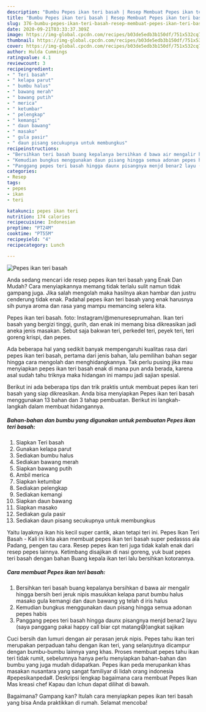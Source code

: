 ```yaml
---
description: "Bumbu Pepes ikan teri basah | Resep Membuat Pepes ikan teri basah Yang Enak Banget"
title: "Bumbu Pepes ikan teri basah | Resep Membuat Pepes ikan teri basah Yang Enak Banget"
slug: 376-bumbu-pepes-ikan-teri-basah-resep-membuat-pepes-ikan-teri-basah-yang-enak-banget
date: 2020-09-21T03:33:37.309Z
image: https://img-global.cpcdn.com/recipes/b03de5edb3b150df/751x532cq70/pepes-ikan-teri-basah-foto-resep-utama.jpg
thumbnail: https://img-global.cpcdn.com/recipes/b03de5edb3b150df/751x532cq70/pepes-ikan-teri-basah-foto-resep-utama.jpg
cover: https://img-global.cpcdn.com/recipes/b03de5edb3b150df/751x532cq70/pepes-ikan-teri-basah-foto-resep-utama.jpg
author: Hulda Cummings
ratingvalue: 4.1
reviewcount: 3
recipeingredient:
- " Teri basah"
- " kelapa parut"
- " bumbu halus"
- " bawang merah"
- " bawang putih"
- " merica"
- " ketumbar"
- " pelengkap"
- " kemangi"
- " daun bawang"
- " masako"
- " gula pasir"
- " daun pisang secukupnya untuk membungkus"
recipeinstructions:
- "Bersihkan teri basah buang kepalanya bersihkan d bawa air mengalir hingga bersih beri jeruk nipis masukkan kelapa parut bumbu halus masako gula kemangi dan daun bawang yg telah d iris halus"
- "Kemudian bungkus menggunakan daun pisang hingga semua adonan pepes habis"
- "Panggang pepes teri basah hingga daunx pisangnya menjd benar2 layu (saya panggang pakai happy call biar cpt matang😅)angkat sajikan"
categories:
- Resep
tags:
- pepes
- ikan
- teri

katakunci: pepes ikan teri 
nutrition: 174 calories
recipecuisine: Indonesian
preptime: "PT24M"
cooktime: "PT55M"
recipeyield: "4"
recipecategory: Lunch

---
```



![Pepes ikan teri basah](https://img-global.cpcdn.com/recipes/b03de5edb3b150df/751x532cq70/pepes-ikan-teri-basah-foto-resep-utama.jpg)

Anda sedang mencari ide resep pepes ikan teri basah yang Enak Dan Mudah? Cara menyiapkannya memang tidak terlalu sulit namun tidak gampang juga. Jika salah mengolah maka hasilnya akan hambar dan justru cenderung tidak enak. Padahal pepes ikan teri basah yang enak harusnya sih punya aroma dan rasa yang mampu memancing selera kita.

Pepes ikan teri basah. foto: Instagram/@menureseprumahan. Ikan teri basah yang bergizi tinggi, gurih, dan enak ini memang bisa dikreasikan jadi aneka jenis masakan. Sebut saja bakwan teri, perkedel teri, peyek teri, teri goreng krispi, dan pepes.

Ada beberapa hal yang sedikit banyak mempengaruhi kualitas rasa dari pepes ikan teri basah, pertama dari jenis bahan, lalu pemilihan bahan segar hingga cara mengolah dan menghidangkannya. Tak perlu pusing jika mau menyiapkan pepes ikan teri basah enak di mana pun anda berada, karena asal sudah tahu triknya maka hidangan ini mampu jadi sajian spesial.


Berikut ini ada beberapa tips dan trik praktis untuk membuat pepes ikan teri basah yang siap dikreasikan. Anda bisa menyiapkan Pepes ikan teri basah menggunakan 13 bahan dan 3 tahap pembuatan. Berikut ini langkah-langkah dalam membuat hidangannya.

<!--inarticleads1-->

##### Bahan-bahan dan bumbu yang digunakan untuk pembuatan Pepes ikan teri basah:

1. Siapkan  Teri basah
1. Gunakan  kelapa parut
1. Sediakan  bumbu halus
1. Sediakan  bawang merah
1. Siapkan  bawang putih
1. Ambil  merica
1. Siapkan  ketumbar
1. Sediakan  pelengkap
1. Sediakan  kemangi
1. Siapkan  daun bawang
1. Siapkan  masako
1. Sediakan  gula pasir
1. Sediakan  daun pisang secukupnya untuk membungkus


Yaitu layaknya ikan his kecil super cantik, akan tetapi teri ini. Pepes Ikan Teri Basah - Kali ini kita akan membuat pepes ikan teri basah super pedassss ala Padang, pengen tau cara. Resep pepes ikan teri juga tidak kalah enak dari resep pepes lainnya. Ketimbang disajikan di nasi goreng, yuk buat pepes teri basah dengan bahan Buang kepala ikan teri lalu bersihkan kotorannya. 

<!--inarticleads2-->

##### Cara membuat Pepes ikan teri basah:

1. Bersihkan teri basah buang kepalanya bersihkan d bawa air mengalir hingga bersih beri jeruk nipis masukkan kelapa parut bumbu halus masako gula kemangi dan daun bawang yg telah d iris halus
1. Kemudian bungkus menggunakan daun pisang hingga semua adonan pepes habis
1. Panggang pepes teri basah hingga daunx pisangnya menjd benar2 layu (saya panggang pakai happy call biar cpt matang😅)angkat sajikan


Cuci bersih dan lumuri dengan air perasan jeruk nipis. Pepes tahu ikan teri merupakan perpaduan tahu dengan ikan teri, yang selanjutnya dicampur dengan bumbu-bumbu lainnya yang khas. Proses membuat pepes tahu ikan teri tidak rumit, sebelumnya hanya perlu menyiapkan bahan-bahan dan bumbu yang juga mudah didapatkan. Pepes ikan peda merupankan khas masakan nusantara yang sangat familiyar di lidah orang indonesia #pepesikanpeda#. Deskripsi lengkap bagaimana cara membuat Pepes Ikan Mas kreasi chef Kapau dan Ichun dapat dilihat di bawah. 

Bagaimana? Gampang kan? Itulah cara menyiapkan pepes ikan teri basah yang bisa Anda praktikkan di rumah. Selamat mencoba!
